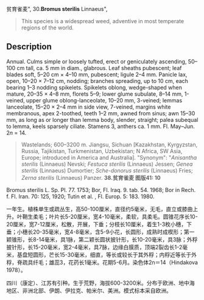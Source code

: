 贫育雀麦",
30.**Bromus sterilis** Linnaeus",

> This species is a widespread weed, adventive in most temperate regions of the world.

## Description
Annual. Culms simple or loosely tufted, erect or geniculately ascending, 50–100 cm tall, ca. 5 mm in diam., glabrous. Leaf sheaths pubescent; leaf blades soft, 5–20 cm × 4–10 mm, pubescent; ligule 2–4 mm. Panicle lax, open, 10–20 × 7–12 cm, nodding; branches spreading, up to 10 cm, each bearing 1–3 nodding spikelets. Spikelets oblong, wedge-shaped when mature, 20–35 × 4–8 mm, florets 5–9; lower glume subulate, 8–14 mm, 1-veined, upper glume oblong-lanceolate, 10–20 mm, 3-veined; lemmas lanceolate, 15–20 × 2–4 mm in side view, 7-veined, margins white membranous, apex 2-toothed, teeth 1–2 mm, awned from sinus; awn 15–30 mm, as long as or longer than lemma body, slender, straight; palea subequal to lemma, keels sparsely ciliate. Stamens 3, anthers ca. 1 mm. Fl. May–Jun. 2*n* = 14.

> Wastelands; 600–3200 m. Jiangsu, Sichuan [Kazakhstan, Kyrgyzstan, Russia, Tajikistan, Turkmenistan, Uzbekistan; N Africa, SW Asia, Europe; introduced in America and Australia].
  "Synonym": "*Anisantha sterilis* (Linnaeus) Nevski; *Festuca sterilis* (Linnaeus) Jessen; *Genea sterilis* (Linnaeus) Dumortier; *Sche-donorus sterilis* (Linnaeus) Fries; *Zerna sterilis* (Linnaeus) Panzer.
**38.贫育雀麦 图版41: 10**

Bromus sterilis L. Sp. Pl. 77. 1753; Bor, Fl. Iraq. 9. tab. 54. 1968; Bor in Rech. f. Fl. Iran. 70: 125, 1920; Tutin et al. , Fl. Europ. 5: 183. 1980.

一年生。植株单生或疏丛生，高50-100厘米，直径约5毫米，无毛，直立或膝曲上升。叶鞘生柔毛；叶片长5-20厘米，宽4-10毫米，柔软，具柔毛。圆锥花序长10-20厘米，宽7-12厘米，松散，开展，下垂；分枝长10厘米，着生1-3枚小穗，下垂；小穗长20-35毫米，宽4-8毫米，含5-9小花，长圆形，成熟时成楔形；第一颖锥形，长8-14毫米，具1脉，第二颖长圆状披针形，长10-20毫米，具3脉；外稃披针形，长15-20毫米，宽2-4毫米，具7脉，边缘白膜质，顶端2裂齿长1-2毫米，基盘短圆形，芒长15-30毫米，细直，等长或较长于其外稃；内稃近等长于外稃，脊疏具纤毛；雄蕊3，花药长1毫米。花期5-6月。染色体2n＝14（Hindakova 1978）。

四川（康定）、江苏有引种。生于荒野，海拔600-3200米。分布于欧洲、地中海地区、非洲北部、伊朗、伊拉克、帕米尔、美洲。模式标本采自欧洲。
